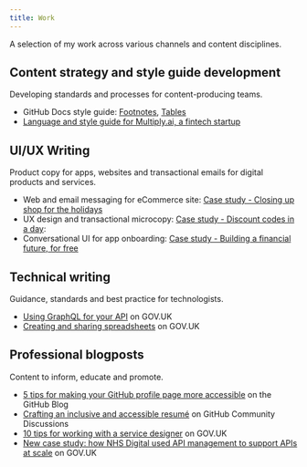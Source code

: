 ```yaml
---
title: Work
---
```


<link rel="stylesheet" href="/../style.css">

A selection of my work across various channels and content disciplines. 

## Content strategy and style guide development
Developing standards and processes for content-producing teams. 

* GitHub Docs style guide: [Footnotes](https://docs.github.com/en/contributing/style-guide-and-content-model/style-guide#footnotes), [Tables](https://docs.github.com/en/contributing/style-guide-and-content-model/style-guide#tables)
* [Language and style guide for Multiply.ai, a fintech startup](multiply-language-style.md)

## UI/UX Writing
Product copy for apps, websites and transactional emails for digital products and services. 

* Web and email messaging for eCommerce site: [Case study - Closing up shop for the holidays](/case-studies/daye-closing-shop.md)
* UX design and transactional microcopy: [Case study - Discount codes in a day](/case-studies/discount-codes.md): 
* Conversational UI for app onboarding: [Case study - Building a financial future, for free](/case-studies/multiply-conversational-design.md)

## Technical writing
Guidance, standards and best practice for technologists.

* [Using GraphQL for your API](https://www.gov.uk/guidance/using-graphql-for-your-api) on GOV.UK
* [Creating and sharing spreadsheets](https://www.gov.uk/guidance/creating-and-sharing-spreadsheets) on GOV.UK

## Professional blogposts
Content to inform, educate and promote. 

* [5 tips for making your GitHub profile page more accessible](https://github.blog/2023-10-26-5-tips-for-making-your-github-profile-page-accessible/) on the GitHub Blog
* [Crafting an inclusive and accessible resumé](https://github.com/orgs/community/discussions/62531) on GitHub Community Discussions
* [10 tips for working with a service designer](https://services.blog.gov.uk/2022/04/25/10-tips-for-working-with-a-service-designer/) on GOV.UK
* [New case study: how NHS Digital used API management to support APIs at scale](https://technology.blog.gov.uk/2022/03/11/new-case-study-how-nhs-digital-used-api-management-to-support-apis-at-scale/) on GOV.UK
